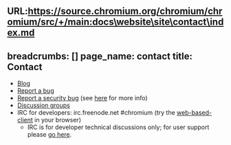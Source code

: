 URL:https://source.chromium.org/chromium/chromium/src/+/main:docs\website\site\contact\index.md
---
breadcrumbs: []
page_name: contact
title: Contact
---

*   [Blog](http://blog.chromium.org)
*   [Report a bug](http://code.google.com/p/chromium/issues/entry)
*   [Report a security
            bug](http://code.google.com/p/chromium/issues/entry?template=Security%20Bug)
            (see
            [here](https://www.google.com/about/appsecurity/chrome-rewards/) for
            more info)
*   [Discussion groups](/developers/discussion-groups)
*   IRC for developers: irc.freenode.net #chromium (try the
            [web-based-client](https://webchat.freenode.net/?channels=%23chromium)
            in your browser)
    *   IRC is for developer technical discussions only; for user
                support please [go
                here](https://www.google.com/support/forum/p/Chrome).
